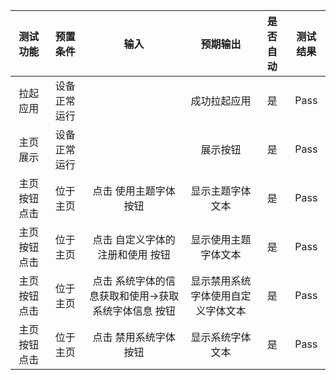 |   测试功能   |   预置条件   |                         输入                         |              预期输出              | 是否自动 | 测试结果 |
| :----------: | :----------: | :--------------------------------------------------: | :--------------------------------: | :------: | :------: |
|   拉起应用   | 设备正常运行 |                                                      |            成功拉起应用            |    是    |   Pass   |
|   主页展示   | 设备正常运行 |                                                      |              展示按钮              |    是    |   Pass   |
| 主页按钮点击 |   位于主页   |                点击 使用主题字体 按钮                |          显示主题字体文本          |    是    |   Pass   |
| 主页按钮点击 |   位于主页   |           点击 自定义字体的注册和使用 按钮           |        显示使用主题字体文本        |    是    |   Pass   |
| 主页按钮点击 |   位于主页   | 点击 系统字体的信息获取和使用->获取系统字体信息 按钮 | 显示禁用系统字体使用自定义字体文本 |    是    |   Pass   |
| 主页按钮点击 |   位于主页   |                点击 禁用系统字体 按钮                |          显示系统字体文本          |    是    |   Pass   |